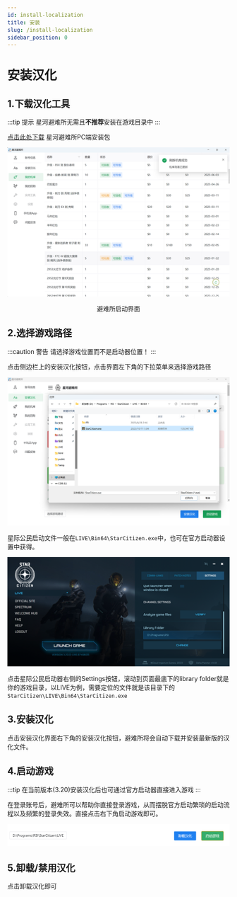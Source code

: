 ```yaml
---
id: install-localization
title: 安装
slug: /install-localization
sidebar_position: 0
---
```

# 安装汉化

## 1.下载汉化工具

:::tip 提示
星河避难所无需且**不推荐**安装在游戏目录中
:::

[点击此处下载](https://pan.baidu.com/s/1LGMaF33p_xOLfkXid9LsYw?pwd=kira) 星河避难所PC端安装包

![](img/机库视图.png)

<center>避难所启动界面</center>

## 2.选择游戏路径
:::caution 警告
请选择游戏位置而不是启动器位置！
:::

点击侧边栏上的安装汉化按钮，点击界面左下角的下拉菜单来选择游戏路径

![](img/星河避难所主界面.png)

星际公民启动文件一般在`LIVE\Bin64\StarCitizen.exe`中，也可在官方启动器设置中获得。

![](img/启动器视图.png)

点击星际公民启动器右侧的Settings按钮，滚动到页面最底下的library folder就是你的游戏目录，以LIVE为例，需要定位的文件就是该目录下的`StarCitizen\LIVE\Bin64\StarCitizen.exe`
## 3.安装汉化

点击安装汉化界面右下角的安装汉化按钮，避难所将会自动下载并安装最新版的汉化文件。

## 4.启动游戏

:::tip 
在当前版本(3.20)安装汉化后也可通过官方启动器直接进入游戏
:::

在登录账号后，避难所可以帮助你直接登录游戏，从而摆脱官方启动繁琐的启动流程以及频繁的登录失效。直接点击右下角启动游戏即可。

![](img/底部菜单.png)

## 5.卸载/禁用汉化

点击卸载汉化即可